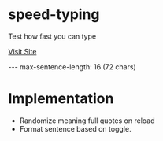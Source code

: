 # speed-typing

Test how fast you can type

[Visit Site](https://harshitrajsinha.github.io/speed-typing/)

--- max-sentence-length: 16 (72 chars)

# Implementation

- Randomize meaning full quotes on reload
- Format sentence based on toggle.
